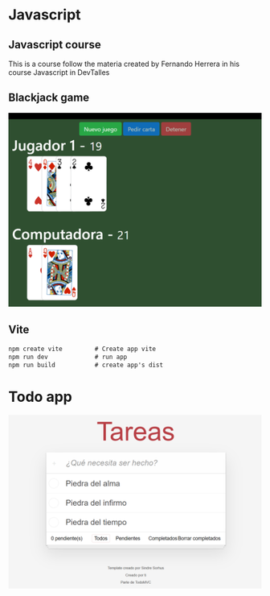 # Javascript

## Javascript course

This is a course follow the materia created by Fernando Herrera in his course Javascript in DevTalles

## Blackjack game

![blackjack](02-blackjack/assets/imgs/image.png)

## Vite
```
npm create vite         # Create app vite
npm run dev             # run app
npm run build           # create app's dist
```

# Todo app

![todo-app](05-todo-app/src/assets/imgs/image.png)
